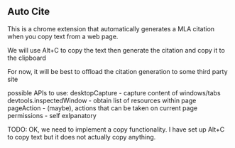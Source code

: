## Auto Cite

This is a chrome extension that automatically generates a MLA citation when you copy text from a web page.

We will use Alt+C to copy the text then generate the citation and copy it to the clipboard

For now, it will be best to offload the citation generation to some third party site

possible APIs to use:
desktopCapture - capture content of windows/tabs
devtools.inspectedWindow - obtain list of resources within page
pageAction - (maybe), actions that can be taken on current page
permissions - self exlpanatory

TODO:
OK, we need to implement a copy functionality. I have set up Alt+C to copy text but it does not actually copy anything.
